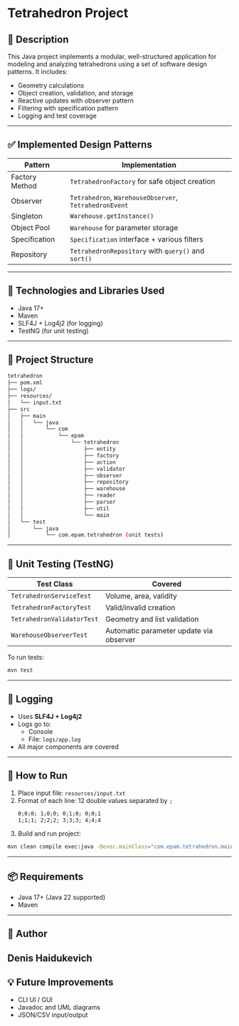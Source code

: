 # Tetrahedron Project

## 📌 Description
This Java project implements a modular, well-structured application for modeling and analyzing tetrahedrons using a set of software design patterns. It includes:

- Geometry calculations
- Object creation, validation, and storage
- Reactive updates with observer pattern
- Filtering with specification pattern
- Logging and test coverage

---

## ✅ Implemented Design Patterns

| Pattern             | Implementation                                     |
|--------------------|-----------------------------------------------------|
| Factory Method      | `TetrahedronFactory` for safe object creation      |
| Observer            | `Tetrahedron`, `WarehouseObserver`, `TetrahedronEvent` |
| Singleton           | `Warehouse.getInstance()`                         |
| Object Pool         | `Warehouse` for parameter storage                 |
| Specification       | `Specification` interface + various filters       |
| Repository          | `TetrahedronRepository` with `query()` and `sort()` |

---

## 🧰 Technologies and Libraries Used

- Java 17+
- Maven
- SLF4J + Log4j2 (for logging)
- TestNG (for unit testing)

---

## 📁 Project Structure

```bash
tetrahedron
├── pom.xml
├── logs/
├── resources/
│   └── input.txt
├── src
│   ├── main
│   │   └── java
│   │       └── com
│   │           └── epam
│   │               └── tetrahedron
│   │                   ├── entity
│   │                   ├── factory
│   │                   ├── action
│   │                   ├── validator
│   │                   ├── observer
│   │                   ├── repository
│   │                   ├── warehouse
│   │                   ├── reader
│   │                   ├── parser
│   │                   ├── util
│   │                   └── main
│   └── test
│       └── java
│           └── com.epam.tetrahedron (unit tests)
```

---

## 🔬 Unit Testing (TestNG)

| Test Class                 | Covered                                        |
|---------------------------|------------------------------------------------|
| `TetrahedronServiceTest`  | Volume, area, validity                         |
| `TetrahedronFactoryTest`  | Valid/invalid creation                         |
| `TetrahedronValidatorTest`| Geometry and list validation                   |
| `WarehouseObserverTest`   | Automatic parameter update via observer       |

To run tests:
```bash
mvn test
```

---

## 🧾 Logging

- Uses **SLF4J + Log4j2**
- Logs go to:
    - Console
    - File: `logs/app.log`
- All major components are covered

---

## 📄 How to Run

1. Place input file: `resources/input.txt`
2. Format of each line: 12 double values separated by `;`
   ```txt
   0;0;0; 1;0;0; 0;1;0; 0;0;1
   1;1;1; 2;2;2; 3;3;3; 4;4;4
   ```
3. Build and run project:
```bash
mvn clean compile exec:java -Dexec.mainClass="com.epam.tetrahedron.main.Main"
```

---

## 📦 Requirements

- Java 17+ (Java 22 supported)
- Maven

---

## 📃 Author
Denis Haidukevich
---

## 💡 Future Improvements

- CLI UI / GUI
- Javadoc and UML diagrams
- JSON/CSV input/output

